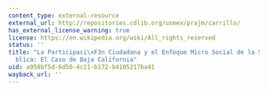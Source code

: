 ```yaml
---
content_type: external-resource
external_url: http://repositories.cdlib.org/usmex/prajm/carrillo/
has_external_license_warning: true
license: https://en.wikipedia.org/wiki/All_rights_reserved
status: ''
title: "La Participaci\xF3n Ciudadana y el Enfoque Micro Social de la Seguridad P\xFA\
  blica: El Caso de Baja California"
uid: a958bf5d-6d50-4c11-b172-b4105217ba41
wayback_url: ''
---
```


